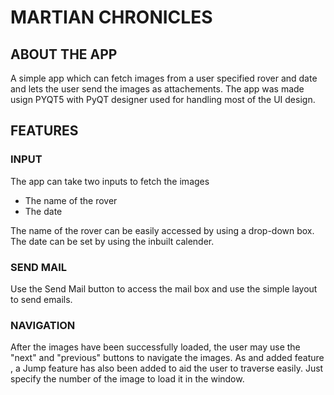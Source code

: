 # MARTIAN CHRONICLES
## ABOUT THE APP
A simple app which can fetch images from a user specified rover and date and lets the user send the images as attachements.
The app was made usign PYQT5 with PyQT designer used for handling most of the UI design.
## FEATURES
### INPUT
The app can take two inputs to fetch the images 
<ul>
<li>The name of the rover</li>
<li>The date</li>
</ul>
The name of the rover can be easily accessed by using a drop-down box.
The date can be set by using the inbuilt calender. 

### SEND MAIL
Use the Send Mail button to access the mail box and use the simple layout to send emails.

### NAVIGATION
After the images have been successfully loaded, the user may use the "next" and "previous" buttons to navigate the images. As and added feature , a Jump feature has also been added to aid the user to traverse easily. Just specify the number of the image to load it in the window.

